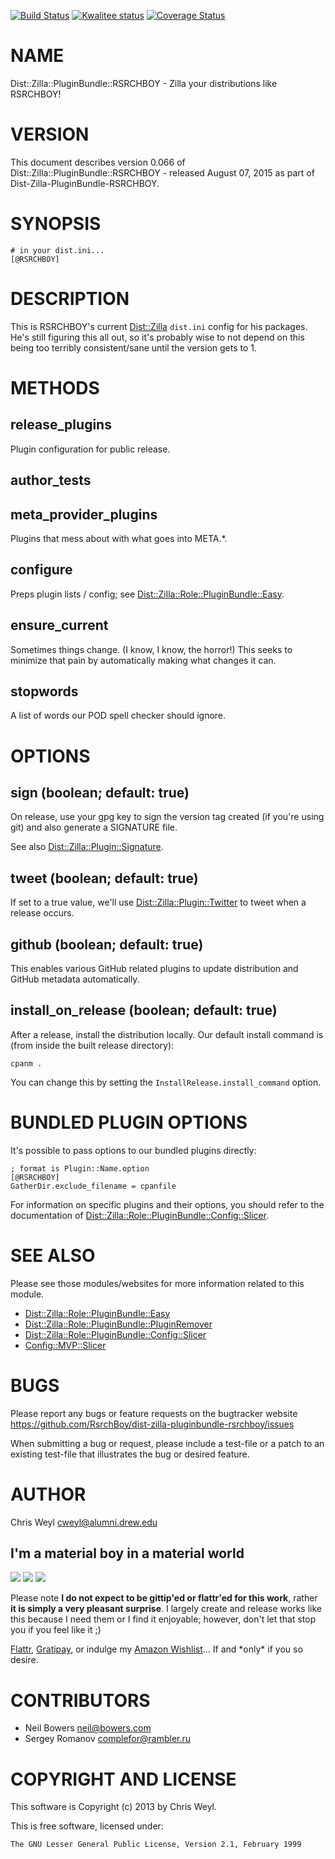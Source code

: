 [![Build Status](https://travis-ci.org/RsrchBoy/dist-zilla-pluginbundle-rsrchboy.svg?branch=master)](https://travis-ci.org/RsrchBoy/dist-zilla-pluginbundle-rsrchboy)
[![Kwalitee status](http://cpants.cpanauthors.org/dist/Dist-Zilla-PluginBundle-RSRCHBOY.png)](http://cpants.charsbar.org/dist/overview/Dist-Zilla-PluginBundle-RSRCHBOY)
[![Coverage Status](https://coveralls.io/repos/RsrchBoy/dist-zilla-pluginbundle-rsrchboy/badge.png?branch=master)](https://coveralls.io/r/RsrchBoy/dist-zilla-pluginbundle-rsrchboy?branch=master)

# NAME

Dist::Zilla::PluginBundle::RSRCHBOY - Zilla your distributions like RSRCHBOY!

# VERSION

This document describes version 0.066 of Dist::Zilla::PluginBundle::RSRCHBOY - released August 07, 2015 as part of Dist-Zilla-PluginBundle-RSRCHBOY.

# SYNOPSIS

    # in your dist.ini...
    [@RSRCHBOY]

# DESCRIPTION

This is RSRCHBOY's current [Dist::Zilla](https://metacpan.org/pod/Dist::Zilla) `dist.ini` config for his packages.
He's still figuring this all out, so it's probably wise to not depend on
this being too terribly consistent/sane until the version gets to 1.

# METHODS

## release\_plugins

Plugin configuration for public release.

## author\_tests

## meta\_provider\_plugins

Plugins that mess about with what goes into META.\*.

## configure

Preps plugin lists / config; see [Dist::Zilla::Role::PluginBundle::Easy](https://metacpan.org/pod/Dist::Zilla::Role::PluginBundle::Easy).

## ensure\_current

Sometimes things change.  (I know, I know, the horror!)  This seeks to
minimize that pain by automatically making what changes it can.

## stopwords

A list of words our POD spell checker should ignore.

# OPTIONS

## sign (boolean; default: true)

On release, use your gpg key to sign the version tag created (if you're using
git) and also generate a SIGNATURE file.

See also [Dist::Zilla::Plugin::Signature](https://metacpan.org/pod/Dist::Zilla::Plugin::Signature).

## tweet (boolean; default: true)

If set to a true value, we'll use [Dist::Zilla::Plugin::Twitter](https://metacpan.org/pod/Dist::Zilla::Plugin::Twitter) to tweet
when a release occurs.

## github (boolean; default: true)

This enables various GitHub related plugins to update distribution and GitHub
metadata automatically.

## install\_on\_release (boolean; default: true)

After a release, install the distribution locally. Our default install command
is (from inside the built release directory):

    cpanm .

You can change this by setting the `InstallRelease.install_command` option.

# BUNDLED PLUGIN OPTIONS

It's possible to pass options to our bundled plugins directly:

    ; format is Plugin::Name.option
    [@RSRCHBOY]
    GatherDir.exclude_filename = cpanfile

For information on specific plugins and their options, you should refer to the
documentation of [Dist::Zilla::Role::PluginBundle::Config::Slicer](https://metacpan.org/pod/Dist::Zilla::Role::PluginBundle::Config::Slicer).

# SEE ALSO

Please see those modules/websites for more information related to this module.

- [Dist::Zilla::Role::PluginBundle::Easy](https://metacpan.org/pod/Dist::Zilla::Role::PluginBundle::Easy)
- [Dist::Zilla::Role::PluginBundle::PluginRemover](https://metacpan.org/pod/Dist::Zilla::Role::PluginBundle::PluginRemover)
- [Dist::Zilla::Role::PluginBundle::Config::Slicer](https://metacpan.org/pod/Dist::Zilla::Role::PluginBundle::Config::Slicer)
- [Config::MVP::Slicer](https://metacpan.org/pod/Config::MVP::Slicer)

# BUGS

Please report any bugs or feature requests on the bugtracker website
https://github.com/RsrchBoy/dist-zilla-pluginbundle-rsrchboy/issues

When submitting a bug or request, please include a test-file or a
patch to an existing test-file that illustrates the bug or desired
feature.

# AUTHOR

Chris Weyl <cweyl@alumni.drew.edu>

## I'm a material boy in a material world

<div>
    <a href="https://gratipay.com/RsrchBoy/"><img src="http://img.shields.io/gratipay/RsrchBoy.svg" /></a>
    <a href="http://bit.ly/rsrchboys-wishlist"><img src="http://wps.io/wp-content/uploads/2014/05/amazon_wishlist.resized.png" /></a>
    <a href="https://flattr.com/submit/auto?user_id=RsrchBoy&url=https%3A%2F%2Fgithub.com%2FRsrchBoy%2Fdist-zilla-pluginbundle-rsrchboy&title=RsrchBoy's%20CPAN%20Dist-Zilla-PluginBundle-RSRCHBOY&tags=%22RsrchBoy's%20Dist-Zilla-PluginBundle-RSRCHBOY%20in%20the%20CPAN%22"><img src="http://api.flattr.com/button/flattr-badge-large.png" /></a>
</div>

Please note **I do not expect to be gittip'ed or flattr'ed for this work**,
rather **it is simply a very pleasant surprise**. I largely create and release
works like this because I need them or I find it enjoyable; however, don't let
that stop you if you feel like it ;)

[Flattr](https://flattr.com/submit/auto?user_id=RsrchBoy&url=https%3A%2F%2Fgithub.com%2FRsrchBoy%2Fdist-zilla-pluginbundle-rsrchboy&title=RsrchBoy&#x27;s%20CPAN%20Dist-Zilla-PluginBundle-RSRCHBOY&tags=%22RsrchBoy&#x27;s%20Dist-Zilla-PluginBundle-RSRCHBOY%20in%20the%20CPAN%22),
[Gratipay](https://gratipay.com/RsrchBoy/), or indulge my
[Amazon Wishlist](http://bit.ly/rsrchboys-wishlist)...  If and \*only\* if you so desire.

# CONTRIBUTORS

- Neil Bowers <neil@bowers.com>
- Sergey Romanov <complefor@rambler.ru>

# COPYRIGHT AND LICENSE

This software is Copyright (c) 2013 by Chris Weyl.

This is free software, licensed under:

    The GNU Lesser General Public License, Version 2.1, February 1999
